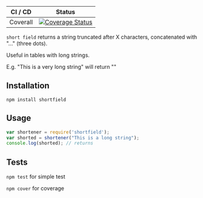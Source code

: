| CI / CD | Status |
| ------- | ------ |
| Coverall | [![Coverage Status](https://coveralls.io/repos/github/sineverba/npm-pkg-shortfield/badge.svg?branch=master)](https://coveralls.io/github/sineverba/npm-pkg-shortfield?branch=master) |

`short field` returns a string truncated after X characters, concatenated with "..." (three dots).

Useful in tables with long strings.

E.g. "This is a very long string" will return ""

## Installation
`npm install shortfield`

## Usage

```js
var shortener = require('shortfield');
var shorted = shortener("This is a long string");
console.log(shorted); // returns 
```

## Tests

`npm test` for simple test

`npm cover` for coverage